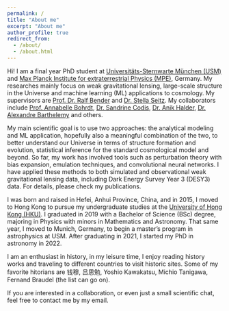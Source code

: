 ```yaml
---
permalink: /
title: "About me"
excerpt: "About me"
author_profile: true
redirect_from: 
  - /about/
  - /about.html
---
```


Hi! I am a final year PhD student at [Universitäts-Sternwarte München (USM)](https://www.physik.lmu.de/observatory/de/) and [Max Planck Institute for extraterrestrial Physics (MPE)](https://www.mpe.mpg.de/main), Germany. My researches mainly focus on weak gravitational lensing, large-scale structure in the Universe and machine learning (ML) applications to cosmology. My supervisors are [Prof. Dr. Ralf Bender](https://www.mpe.mpg.de/~bender/) and [Dr. Stella Seitz](https://www.usm.lmu.de/~stella/stella.html). My collaborators include [Prof. Annabelle Bohrdt](https://sites.google.com/view/annabelle-bohrdt?pli=1), [Dr. Sandrine Codis](https://sandrinecodis.wixsite.com/sandrinewebsite), [Dr. Anik Halder](https://anikhalder.github.io), [Dr. Alexandre Barthelemy](https://scholar.google.com/citations?user=s_F6pIsAAAAJ&hl=fr) and others.

My main scientific goal is to use two approaches: the analytical modeling and ML application, hopefully also a meaningful combination of the two, to better understand our Universe in terms of structure formation and evolution, statistical inference for the standard cosmological model and beyond. So far, my work has involved tools such as perturbation theory with bias expansion, emulation techniques, and convolutional neural networks. I have applied these methods to both simulated and observational weak gravitational lensing data, including Dark Energy Survey Year 3 (DESY3) data. For details, please check my publications.

I was born and raised in Hefei, Anhui Province, China, and in 2015, I moved to Hong Kong to pursue my undergraduate studies at the [University of Hong Kong (HKU)](https://www.hku.hk). I graduated in 2019 with a Bachelor of Science (BSc) degree, majoring in Physics with minors in Mathematics and Astronomy. That same year, I moved to Munich, Germany, to begin a master’s program in astrophysics at USM. After graduating in 2021, I started my PhD in astronomy in 2022.

I am an enthusiast in history, in my leisure time, I enjoy reading history works and traveling to different countries to visit historic sites. Some of my favorite hitorians are 钱穆, 吕思勉, Yoshio Kawakatsu, Michio Tanigawa, Fernand Braudel (the list can go on). 

If you are interested in a collaboration, or even just a small scientific chat, feel free to contact me by my email.
